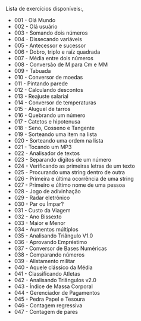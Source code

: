 Lista de exercícios disponíveis:,

* 001 - Olá Mundo
* 002 - Olá usuário
* 003 - Somando dois números
* 004 - Dissecando variáveis
* 005 - Antecessor e sucessor
* 006 - Dobro, triplo e raíz quadrada
* 007 - Média entre dois números
* 008 - Conversão de M para Cm e MM
* 009 - Tabuada
* 010 - Conversor de moedas
* 011 - Pintando parede
* 012 - Calculando descontos
* 013 - Reajuste salarial
* 014 - Conversor de temperaturas
* 015 - Aluguel de tarros
* 016 - Quebrando um número
* 017 - Catetos e hipotenusa
* 018 - Seno, Cosseno e Tangente
* 019 - Sorteando uma item na lista
* 020 - Sorteando uma ordem na lista
* 021 - Tocando um MP3
* 022 - Analisador de textos
* 023 - Separando dígitos de um número
* 024 - Verificando as primeiras letras de um texto
* 025 - Procurando uma string dentro de outra
* 026 - Primeira e última ocorrência de uma string
* 027 - Primeiro e último nome de uma pessoa
* 028 - Jogo de adivinhação
* 029 - Radar eletrônico
* 030 - Par ou Ímpar?
* 031 - Custo da Viagem
* 032 - Ano Bissexto
* 033 - Maior e Menor
* 034 - Aumentos múltiplos
* 035 - Analisando Triângulo V1.0
* 036 - Aprovando Empréstimo
* 037 - Conversor de Bases Numéricas
* 038 - Comparando números
* 039 - Alistamento militar
* 040 - Aquele clássico da Média
* 041 - Classificando Atletas
* 042 - Analisando Triângulos v2.0
* 043 - Índice de Massa Corporal
* 044 - Gerenciador de Pagamentos
* 045 - Pedra Papel e Tesoura
* 046 - Contagem regressiva
* 047 - Contagem de pares